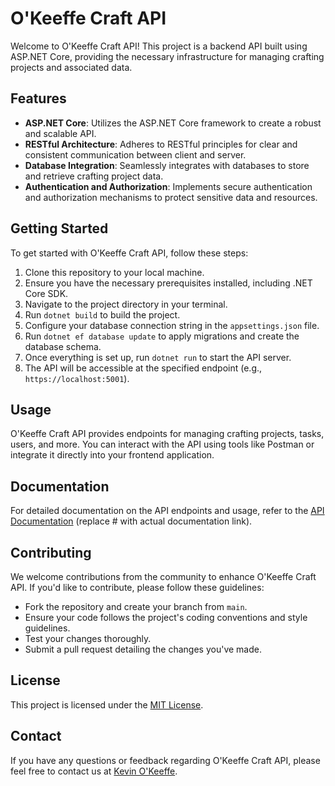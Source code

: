 # O'Keeffe Craft API

Welcome to O'Keeffe Craft API! This project is a backend API built using ASP.NET Core, providing the necessary infrastructure for managing crafting projects and associated data.

## Features

- **ASP.NET Core**: Utilizes the ASP.NET Core framework to create a robust and scalable API.
- **RESTful Architecture**: Adheres to RESTful principles for clear and consistent communication between client and server.
- **Database Integration**: Seamlessly integrates with databases to store and retrieve crafting project data.
- **Authentication and Authorization**: Implements secure authentication and authorization mechanisms to protect sensitive data and resources.

## Getting Started

To get started with O'Keeffe Craft API, follow these steps:

1. Clone this repository to your local machine.
2. Ensure you have the necessary prerequisites installed, including .NET Core SDK.
3. Navigate to the project directory in your terminal.
4. Run `dotnet build` to build the project.
5. Configure your database connection string in the `appsettings.json` file.
6. Run `dotnet ef database update` to apply migrations and create the database schema.
7. Once everything is set up, run `dotnet run` to start the API server.
8. The API will be accessible at the specified endpoint (e.g., `https://localhost:5001`).

## Usage

O'Keeffe Craft API provides endpoints for managing crafting projects, tasks, users, and more. You can interact with the API using tools like Postman or integrate it directly into your frontend application.

## Documentation

For detailed documentation on the API endpoints and usage, refer to the [API Documentation](#) (replace # with actual documentation link).

## Contributing

We welcome contributions from the community to enhance O'Keeffe Craft API. If you'd like to contribute, please follow these guidelines:

- Fork the repository and create your branch from `main`.
- Ensure your code follows the project's coding conventions and style guidelines.
- Test your changes thoroughly.
- Submit a pull request detailing the changes you've made.

## License

This project is licensed under the [MIT License](LICENSE.txt).

## Contact

If you have any questions or feedback regarding O'Keeffe Craft API, please feel free to contact us at [Kevin O'Keeffe](mailto:kevokeeffe@gmail.com).
